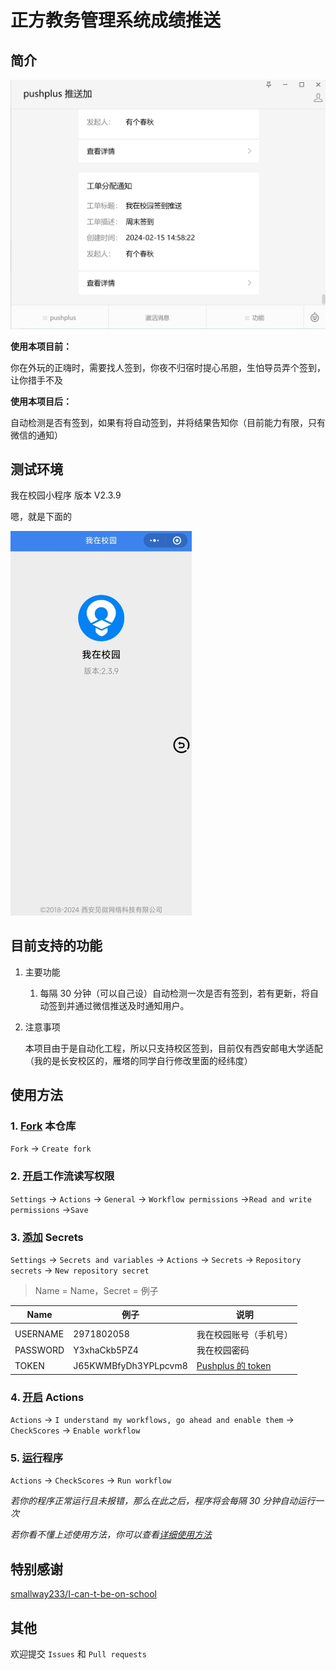 # 正方教务管理系统成绩推送



## 简介
<img src="https://github.com/slnll/wobuzaixiaoyuan/blob/main/img/0.png?raw=true" style="zoom:60%;" />

**使用本项目前：**

你在外玩的正嗨时，需要找人签到，你夜不归宿时提心吊胆，生怕导员弄个签到，让你措手不及

**使用本项目后：**

自动检测是否有签到，如果有将自动签到，并将结果告知你（目前能力有限，只有微信的通知）



## 测试环境

我在校园小程序 版本 V2.3.9

嗯，就是下面的

<img src="https://github.com/slnll/wobuzaixiaoyuan/blob/main/img/1.jpg?raw=true" style="zoom:60%;" />



## 目前支持的功能

1. 主要功能

   1. 每隔 30 分钟（可以自己设）自动检测一次是否有签到，若有更新，将自动签到并通过微信推送及时通知用户。

2. 注意事项

   本项目由于是自动化工程，所以只支持校区签到，目前仅有西安邮电大学适配（我的是长安校区的，雁塔的同学自行修改里面的经纬度）



## 使用方法

### 1. [Fork](https://github.com/NianBroken/ZFCheckScores/fork "Fork") 本仓库

`Fork` → `Create fork`

### 2. [开启](https://github.com/kekeaiaixueer/ZFCheckScores/settings/actions "开启")工作流读写权限

`Settings` → `Actions` → `General` → `Workflow permissions` →`Read and write permissions` →`Save`

### 3. [添加](https://github.com/kekeaiaixueer/ZFCheckScores/settings/secrets/actions "添加") Secrets

`Settings` → `Secrets and variables` → `Actions` → `Secrets` → `Repository secrets` → `New repository secret`

> Name = Name，Secret = 例子

| Name     | 例子                 | 说明                                                         |
| -------- | -------------------- | ------------------------------------------------------------ |
|          |                      |                                                              |
| USERNAME | 2971802058           | 我在校园账号（手机号）                                       |
| PASSWORD | Y3xhaCkb5PZ4         | 我在校园密码                                                 |
| TOKEN    | J65KWMBfyDh3YPLpcvm8 | [Pushplus 的 token](https://www.pushplus.plus/doc/guide/openApi.html#_1-%E8%8E%B7%E5%8F%96token "Pushplus 的 token") |

### 4. [开启](https://github.com/kekeaiaixueer/ZFCheckScores/actions "开启") Actions

`Actions` → `I understand my workflows, go ahead and enable them` → `CheckScores` → `Enable workflow`

### 5. [运行](https://github.com/kekeaiaixueer/ZFCheckScores/actions/workflows/main.yml "运行")程序

`Actions` → `CheckScores` → `Run workflow`

_若你的程序正常运行且未报错，那么在此之后，程序将会每隔 30 分钟自动运行一次_

_若你看不懂上述使用方法，你可以查看[详细使用方法](https://github.com/NianBroken/ZFCheckScores/blob/main/DetailedUsage.md "详细使用方法")_



## 特别感谢

[smallway233/I-can-t-be-on-school](https://github.com/smallway233/I-can-t-be-on-school)

## 其他

欢迎提交 `Issues` 和 `Pull requests`
